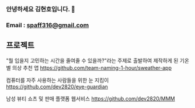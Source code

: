 ### 안녕하세요 김현호입니다. 👋
### Email : spaff316@gmail.com


## 프로젝트

"뭘 입을지 고민하는 시간을 줄여줄 수 있을까?"라는 주제로 출발하여 제작하게 된 기온별 의상 추천 앱
https://github.com/team-naming-1-hour/sweather-app


컴퓨터를 자주 사용하는 사람들을 위한 눈 지킴이
https://github.com/dev2820/eye-guardian


남성 뷰티 쇼츠 및 판매 플랫폼 웹서비스
https://github.com/dev2820/MMM









<!--
**spaff13/spaff13** is a ✨ _special_ ✨ repository because its `README.md` (this file) appears on your GitHub profile.

Here are some ideas to get you started:

- 🔭 I’m currently working on ...
- 🌱 I’m currently learning ...
- 👯 I’m looking to collaborate on ...
- 🤔 I’m looking for help with ...
- 💬 Ask me about ...
- 📫 How to reach me: ...
- 😄 Pronouns: ...
- ⚡ Fun fact: ...
-->
